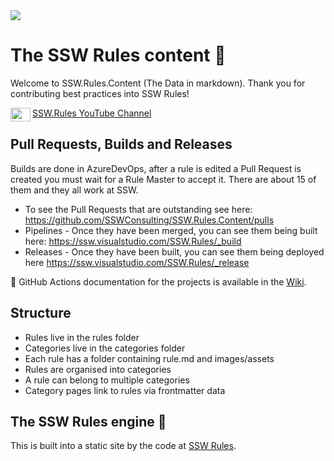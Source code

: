 <img src="https://raw.githubusercontent.com/SSWConsulting/SSW.Rules.Content/main/_docs/images/ssw-banner.png">

# The SSW Rules content 📜
Welcome to SSW.Rules.Content (The Data in markdown). Thank you for contributing best practices into SSW Rules!

<img align="left" width="32" height="22" src="https://raw.githubusercontent.com/SSWConsulting/SSW.Rules.Content/main/_docs/images/youtube_social_icon_red.png">

[SSW.Rules YouTube Channel](https://www.youtube.com/channel/UCKqEo5bl8ODqYZCKsq2xK5w)

## Pull Requests, Builds and Releases

Builds are done in AzureDevOps, after a rule is edited a Pull Request is created you must wait for a Rule Master to accept it. There are about 15 of them and they all work at SSW. 
* To see the Pull Requests that are outstanding see here:  https://github.com/SSWConsulting/SSW.Rules.Content/pulls
* Pipelines - Once they have been merged, you can see them being built here: https://ssw.visualstudio.com/SSW.Rules/_build
* Releases - Once they have been built, you can see them being deployed here https://ssw.visualstudio.com/SSW.Rules/_release

📘 GitHub Actions documentation for the projects is available in the [Wiki](https://github.com/SSWConsulting/SSW.Rules.Content/wiki).

## Structure
- Rules live in the rules folder
- Categories live in the categories folder
- Each rule has a folder containing rule.md and images/assets
- Rules are organised into categories
- A rule can belong to multiple categories
- Category pages link to rules via frontmatter data

## The SSW Rules engine 🚗
This is built into a static site by the code at [SSW Rules](https://github.com/SSWConsulting/SSW.Rules).
